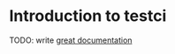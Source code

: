 # Introduction to testci

TODO: write [great documentation](http://jacobian.org/writing/what-to-write/)
